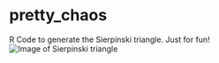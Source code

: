# pretty_chaos
R Code to generate the Sierpinski triangle.  Just for fun!
![Image of Sierpinski triangle](http://i.imgur.com/VvAyG6L.png)
